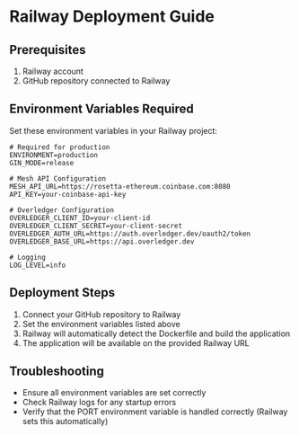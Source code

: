 # Railway Deployment Guide

## Prerequisites

1. Railway account
2. GitHub repository connected to Railway

## Environment Variables Required

Set these environment variables in your Railway project:

```
# Required for production
ENVIRONMENT=production
GIN_MODE=release

# Mesh API Configuration
MESH_API_URL=https://rosetta-ethereum.coinbase.com:8080
API_KEY=your-coinbase-api-key

# Overledger Configuration
OVERLEDGER_CLIENT_ID=your-client-id
OVERLEDGER_CLIENT_SECRET=your-client-secret
OVERLEDGER_AUTH_URL=https://auth.overledger.dev/oauth2/token
OVERLEDGER_BASE_URL=https://api.overledger.dev

# Logging
LOG_LEVEL=info
```

## Deployment Steps

1. Connect your GitHub repository to Railway
2. Set the environment variables listed above
3. Railway will automatically detect the Dockerfile and build the application
4. The application will be available on the provided Railway URL

## Troubleshooting

- Ensure all environment variables are set correctly
- Check Railway logs for any startup errors
- Verify that the PORT environment variable is handled correctly (Railway sets this automatically)